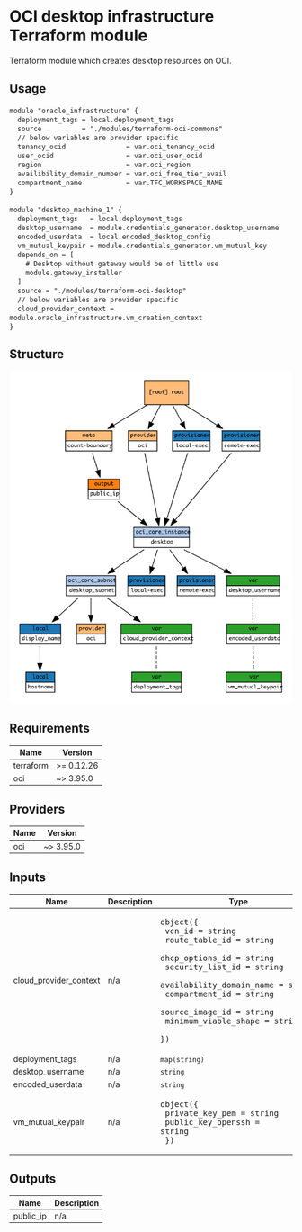 # OCI desktop infrastructure Terraform module

Terraform module which creates desktop resources on OCI.

## Usage

```hcl
module "oracle_infrastructure" {
  deployment_tags = local.deployment_tags
  source          = "./modules/terraform-oci-commons"
  // below variables are provider specific
  tenancy_ocid               = var.oci_tenancy_ocid
  user_ocid                  = var.oci_user_ocid
  region                     = var.oci_region
  availibility_domain_number = var.oci_free_tier_avail
  compartment_name           = var.TFC_WORKSPACE_NAME
}

module "desktop_machine_1" {
  deployment_tags   = local.deployment_tags
  desktop_username  = module.credentials_generator.desktop_username
  encoded_userdata  = local.encoded_desktop_config
  vm_mutual_keypair = module.credentials_generator.vm_mutual_key
  depends_on = [
    # Desktop without gateway would be of little use
    module.gateway_installer
  ]
  source = "./modules/terraform-oci-desktop"
  // below variables are provider specific
  cloud_provider_context = module.oracle_infrastructure.vm_creation_context
}
```

## Structure

![Visualization of resource dependencies](./documentation/terraform-graph.png "Generated by using the blast-radius tool")

<!-- BEGINNING OF PRE-COMMIT-TERRAFORM DOCS HOOK -->
## Requirements

| Name | Version |
|------|---------|
| terraform | >= 0.12.26 |
| oci | ~> 3.95.0 |

## Providers

| Name | Version |
|------|---------|
| oci | ~> 3.95.0 |

## Inputs

| Name | Description | Type | Default | Required |
|------|-------------|------|---------|:--------:|
| cloud\_provider\_context | n/a | <pre>object({<br>    vcn_id                   = string<br>    route_table_id           = string<br>    dhcp_options_id          = string<br>    security_list_id         = string<br>    availability_domain_name = string<br>    compartment_id           = string<br>    source_image_id          = string<br>    minimum_viable_shape     = string<br>  })</pre> | n/a | yes |
| deployment\_tags | n/a | `map(string)` | n/a | yes |
| desktop\_username | n/a | `string` | n/a | yes |
| encoded\_userdata | n/a | `string` | n/a | yes |
| vm\_mutual\_keypair | n/a | <pre>object({<br>    private_key_pem    = string<br>    public_key_openssh = string<br>  })</pre> | n/a | yes |

## Outputs

| Name | Description |
|------|-------------|
| public\_ip | n/a |

<!-- END OF PRE-COMMIT-TERRAFORM DOCS HOOK -->
